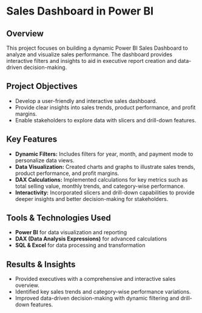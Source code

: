 # Sales Dashboard in Power BI

## Overview

This project focuses on building a dynamic Power BI Sales Dashboard to analyze and visualize sales performance. The dashboard provides interactive filters and insights to aid in executive report creation and data-driven decision-making.

## Project Objectives

* Develop a user-friendly and interactive sales dashboard.
* Provide clear insights into sales trends, product performance, and profit margins.
* Enable stakeholders to explore data with slicers and drill-down features.

## Key Features

* **Dynamic Filters:** Includes filters for year, month, and payment mode to personalize data views.
* **Data Visualization:** Created charts and graphs to illustrate sales trends, product performance, and profit margins.
* **DAX Calculations:** Implemented calculations for key metrics such as total selling value, monthly trends, and category-wise performance.
* **Interactivity:** Incorporated slicers and drill-down capabilities to provide deeper insights and better decision-making for stakeholders.

## Tools & Technologies Used

* **Power BI** for data visualization and reporting
* **DAX (Data Analysis Expressions)** for advanced calculations
* **SQL & Excel** for data processing and transformation

## Results & Insights

* Provided executives with a comprehensive and interactive sales overview.
* Identified key sales trends and category-wise performance variations.
* Improved data-driven decision-making with dynamic filtering and drill-down features.
